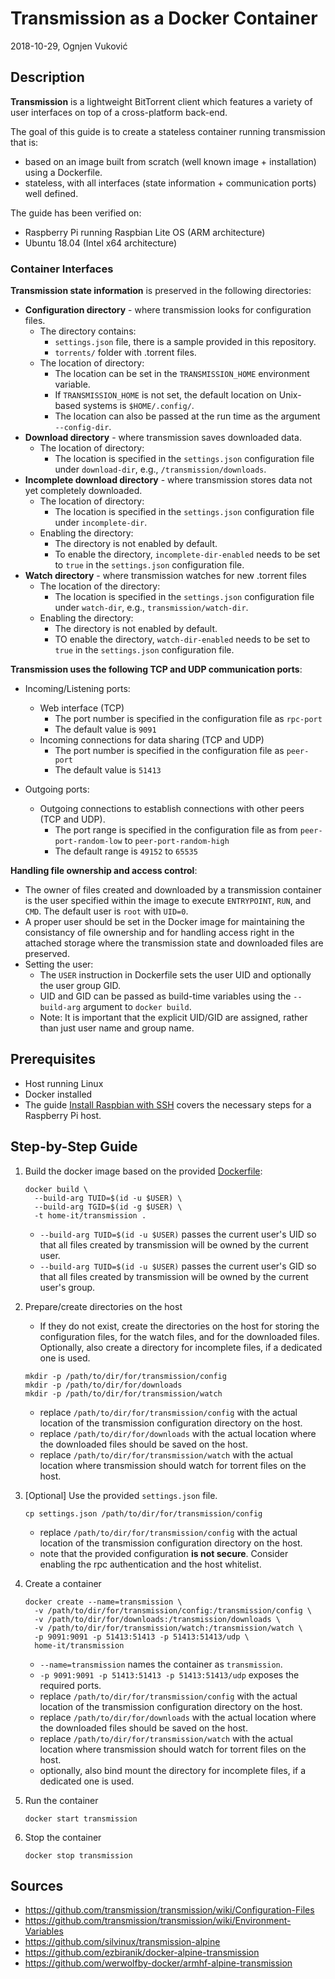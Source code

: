 # Transmission as a Docker Container

2018-10-29, Ognjen Vuković

## Description

**Transmission** is a lightweight BitTorrent client which features a variety of user interfaces on top of a cross-platform back-end.

The goal of this guide is to create a stateless container running transmission that is:

* based on an image built from scratch (well known image + installation) using a Dockerfile.
* stateless, with all interfaces (state information + communication ports) well defined.

The guide has been verified on:

* Raspberry Pi running Raspbian Lite OS (ARM architecture)
* Ubuntu 18.04 (Intel x64 architecture)

### Container Interfaces

**Transmission state information** is preserved in the following directories:

* **Configuration directory** - where transmission looks for configuration files.
  * The directory contains:
    * `settings.json` file, there is a sample provided in this repository.
    * `torrents/` folder with .torrent files.
  * The location of directory:
    * The location can be set in the `TRANSMISSION_HOME` environment variable.
    * If `TRANSMISSION_HOME` is not set, the default location on Unix-based systems is `$HOME/.config/`.
    * The location can also be passed at the run time as the argument `--config-dir`.
* **Download directory** - where transmission saves downloaded data.
  * The location of directory:
    * The location is specified in the `settings.json` configuration file under `download-dir`, e.g., `/transmission/downloads`.
* **Incomplete download directory** - where transmission stores data not yet completely downloaded.
  * The location of directory:
    * The location is specified in the `settings.json` configuration file under `incomplete-dir`.
  * Enabling the directory:
    * The directory is not enabled by default.
    * To enable the directory, `incomplete-dir-enabled` needs to be set to `true` in the `settings.json` configuration file.
* **Watch directory** - where transmission watches for new .torrent files
  * The location of the directory:
    * The location is specified in the `settings.json` configuration file under `watch-dir`, e.g., `transmission/watch-dir`.
  * Enabling the directory:
    * The directory is not enabled by default.
    * TO enable the directory, `watch-dir-enabled` needs to be set to `true` in the `settings.json` configuration file.

**Transmission uses the following TCP and UDP communication ports**:

* Incoming/Listening ports:
  * Web interface (TCP)
    * The port number is specified in the configuration file as `rpc-port`
    * The default value is `9091`
  * Incoming connections for data sharing (TCP and UDP)
    * The port number is specified in the configuration file as `peer-port`
    * The default value is `51413`

* Outgoing ports:
  * Outgoing connections to establish connections with other peers (TCP and UDP).
    * The port range is specified in the configuration file as from `peer-port-random-low` to `peer-port-random-high`
    * The default range is `49152` to `65535`

**Handling file ownership and access control**:

* The owner of files created and downloaded by a transmission container is the user specified within the image to execute `ENTRYPOINT`, `RUN`, and `CMD`. The default user is `root` with `UID=0`.
* A proper user should be set in the Docker image for maintaining the consistancy of file ownership and for handling access right in the attached storage where the transmission state and downloaded files are preserved.
* Setting the user:
  * The `USER` instruction in Dockerfile sets the user UID and optionally the user group GID.
  * UID and GID can be passed as build-time variables using the `--build-arg` argument to `docker build`.
  * Note: It is important that the explicit UID/GID are assigned, rather than just user name and group name.

## Prerequisites

* Host running Linux
* Docker installed
* The guide [Install Raspbian with SSH](../raspberry-pi/Install%20Raspbian%20with%20SSH.md) covers the necessary steps for a Raspberry Pi host.

## Step-by-Step Guide

1. Build the docker image based on the provided [Dockerfile](Dockerfile):

    ```shell
    docker build \
      --build-arg TUID=$(id -u $USER) \
      --build-arg TGID=$(id -g $USER) \
      -t home-it/transmission .
    ```
    * `--build-arg TUID=$(id -u $USER)` passes the current user's UID so that all files created by transmission will be owned by the current user.
    * `--build-arg TUID=$(id -u $USER)` passes the current user's GID so that all files created by transmission will be owned by the current user's group.
2. Prepare/create directories on the host

    * If they do not exist, create the directories on the host for storing the configuration files, for the watch files, and for the downloaded files. Optionally, also create a directory for incomplete files, if a dedicated one is used.
    ```shell
    mkdir -p /path/to/dir/for/transmission/config
    mkdir -p /path/to/dir/for/downloads
    mkdir -p /path/to/dir/for/transmission/watch
    ```
    * replace `/path/to/dir/for/transmission/config` with the actual location of the transmission configuration directory on the host.
    * replace `/path/to/dir/for/downloads` with the actual location where the downloaded files should be saved on the host.
    * replace `/path/to/dir/for/transmission/watch` with the actual location where transmission should watch for torrent files on the host.
3. [Optional] Use the provided `settings.json` file.

    ```shell
    cp settings.json /path/to/dir/for/transmission/config
    ```
    * replace `/path/to/dir/for/transmission/config` with the actual location of the transmission configuration directory on the host.
    * note that the provided configuration **is not secure**. Consider enabling the rpc authentication and the host whitelist.
4. Create a container

    ```shell
    docker create --name=transmission \
      -v /path/to/dir/for/transmission/config:/transmission/config \
      -v /path/to/dir/for/downloads:/transmission/downloads \
      -v /path/to/dir/for/transmission/watch:/transmission/watch \
      -p 9091:9091 -p 51413:51413 -p 51413:51413/udp \
      home-it/transmission
    ```
    * `--name=transmission` names the container as `transmission`.
    * `-p 9091:9091 -p 51413:51413 -p 51413:51413/udp` exposes the required ports.
    * replace `/path/to/dir/for/transmission/config` with the actual location of the transmission configuration directory on the host.
    * replace `/path/to/dir/for/downloads` with the actual location where the downloaded files should be saved on the host.
    * replace `/path/to/dir/for/transmission/watch` with the actual location where transmission should watch for torrent files on the host.
    * optionally, also bind mount the directory for incomplete files, if a dedicated one is used.
5. Run the container

    ```shell
    docker start transmission
    ```
6. Stop the container

    ```shell
    docker stop transmission
    ```

## Sources

* https://github.com/transmission/transmission/wiki/Configuration-Files
* https://github.com/transmission/transmission/wiki/Environment-Variables
* https://github.com/silvinux/transmission-alpine
* https://github.com/ezbiranik/docker-alpine-transmission
* https://github.com/werwolfby-docker/armhf-alpine-transmission
